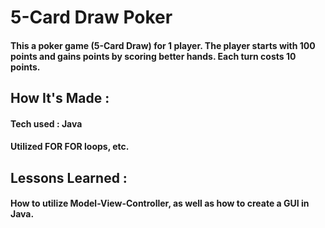 # 5-Card Draw Poker
#### This a poker game (5-Card Draw) for 1 player. The player starts with 100 points and gains points by scoring better hands. Each turn costs 10 points.

## How It's Made :
#### **Tech used** : Java
#### Utilized **FOR** __FOR__ loops, etc.

## Lessons Learned :
#### How to utilize Model-View-Controller, as well as how to create a GUI in Java.